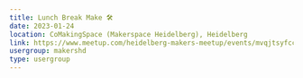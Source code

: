 ```yaml
---
title: Lunch Break Make 🛠️
date: 2023-01-24
location: CoMakingSpace (Makerspace Heidelberg), Heidelberg
link: https://www.meetup.com/heidelberg-makers-meetup/events/mvqjtsyfccbgc/
usergroup: makershd
type: usergroup
---
```

